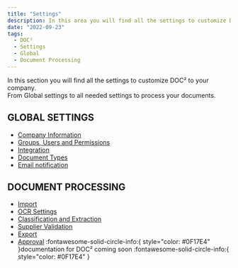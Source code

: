 ```yaml
---
title: "Settings"
description: In this area you will find all the settings to customize DOC² to your company. From Global settings to all needed settings to process your documents.
date: "2022-09-23"
tags:
  - DOC²
  - Settings
  - Global
  - Document Processing
---
```


In this section you will find all the settings to customize DOC² to your company.<br> From Global settings to all needed settings to process your documents.

## GLOBAL SETTINGS

- [Company Information](/doc2/company-information/)
- [Groups, Users and Permissions](/security/privileges/)
- [Integration](/doc2/settings/integration/)
- [Document Types](/doc2/settings-document-types/)
- [Email notification](/doc2/settings/email-notification/)

## DOCUMENT PROCESSING

- [Import](/doc2/import/)
- [OCR Settings](/doc2/document-validation/ocr-view/)
- [Classification and Extraction](/doc2/document-validation/)
- [Supplier Validation](/doc2/settings-master-data-validation/)
- [Export](/doc2/export/)
- [Approval](/example/approval/)  :fontawesome-solid-circle-info:{ style="color: #0F17E4" }documentation for DOC² coming soon :fontawesome-solid-circle-info:{ style="color: #0F17E4" }
